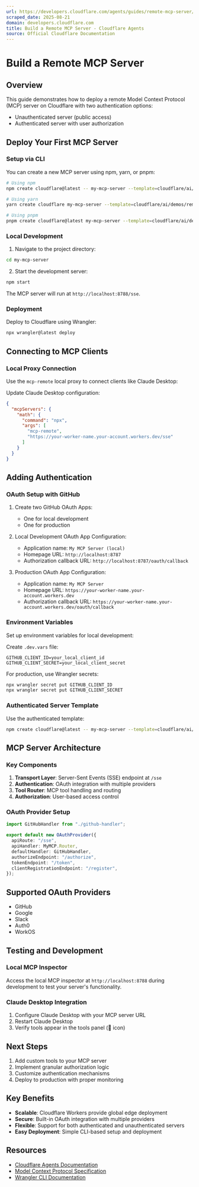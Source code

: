 ```yaml
---
url: https://developers.cloudflare.com/agents/guides/remote-mcp-server/
scraped_date: 2025-08-21
domain: developers.cloudflare.com
title: Build a Remote MCP Server - Cloudflare Agents
source: Official Cloudflare Documentation
---
```


# Build a Remote MCP Server

## Overview

This guide demonstrates how to deploy a remote Model Context Protocol (MCP) server on Cloudflare with two authentication options:
- Unauthenticated server (public access)
- Authenticated server with user authorization

## Deploy Your First MCP Server

### Setup via CLI

You can create a new MCP server using npm, yarn, or pnpm:

```bash
# Using npm
npm create cloudflare@latest -- my-mcp-server --template=cloudflare/ai/demos/remote-mcp-authless

# Using yarn
yarn create cloudflare my-mcp-server --template=cloudflare/ai/demos/remote-mcp-authless

# Using pnpm
pnpm create cloudflare@latest my-mcp-server --template=cloudflare/ai/demos/remote-mcp-authless
```

### Local Development

1. Navigate to the project directory:
```bash
cd my-mcp-server
```

2. Start the development server:
```bash
npm start
```

The MCP server will run at `http://localhost:8788/sse`.

### Deployment

Deploy to Cloudflare using Wrangler:
```bash
npx wrangler@latest deploy
```

## Connecting to MCP Clients

### Local Proxy Connection

Use the `mcp-remote` local proxy to connect clients like Claude Desktop:

Update Claude Desktop configuration:
```json
{
  "mcpServers": {
    "math": {
      "command": "npx",
      "args": [
        "mcp-remote",
        "https://your-worker-name.your-account.workers.dev/sse"
      ]
    }
  }
}
```

## Adding Authentication

### OAuth Setup with GitHub

1. Create two GitHub OAuth Apps:
   - One for local development
   - One for production

2. Local Development OAuth App Configuration:
   - Application name: `My MCP Server (local)`
   - Homepage URL: `http://localhost:8787`
   - Authorization callback URL: `http://localhost:8787/oauth/callback`

3. Production OAuth App Configuration:
   - Application name: `My MCP Server`
   - Homepage URL: `https://your-worker-name.your-account.workers.dev`
   - Authorization callback URL: `https://your-worker-name.your-account.workers.dev/oauth/callback`

### Environment Variables

Set up environment variables for local development:

Create `.dev.vars` file:
```env
GITHUB_CLIENT_ID=your_local_client_id
GITHUB_CLIENT_SECRET=your_local_client_secret
```

For production, use Wrangler secrets:
```bash
npx wrangler secret put GITHUB_CLIENT_ID
npx wrangler secret put GITHUB_CLIENT_SECRET
```

### Authenticated Server Template

Use the authenticated template:
```bash
npm create cloudflare@latest -- my-mcp-server --template=cloudflare/ai/demos/remote-mcp-auth
```

## MCP Server Architecture

### Key Components

1. **Transport Layer**: Server-Sent Events (SSE) endpoint at `/sse`
2. **Authentication**: OAuth integration with multiple providers
3. **Tool Router**: MCP tool handling and routing
4. **Authorization**: User-based access control

### OAuth Provider Setup

```typescript
import GitHubHandler from "./github-handler";

export default new OAuthProvider({
  apiRoute: "/sse",
  apiHandler: MyMCP.Router,
  defaultHandler: GitHubHandler,
  authorizeEndpoint: "/authorize",
  tokenEndpoint: "/token",
  clientRegistrationEndpoint: "/register",
});
```

## Supported OAuth Providers

- GitHub
- Google
- Slack
- Auth0
- WorkOS

## Testing and Development

### Local MCP Inspector

Access the local MCP inspector at `http://localhost:8788` during development to test your server's functionality.

### Claude Desktop Integration

1. Configure Claude Desktop with your MCP server URL
2. Restart Claude Desktop
3. Verify tools appear in the tools panel (🔨 icon)

## Next Steps

1. Add custom tools to your MCP server
2. Implement granular authorization logic
3. Customize authentication mechanisms
4. Deploy to production with proper monitoring

## Key Benefits

- **Scalable**: Cloudflare Workers provide global edge deployment
- **Secure**: Built-in OAuth integration with multiple providers
- **Flexible**: Support for both authenticated and unauthenticated servers
- **Easy Deployment**: Simple CLI-based setup and deployment

## Resources

- [Cloudflare Agents Documentation](https://developers.cloudflare.com/agents/)
- [Model Context Protocol Specification](https://modelcontextprotocol.io/)
- [Wrangler CLI Documentation](https://developers.cloudflare.com/workers/wrangler/)